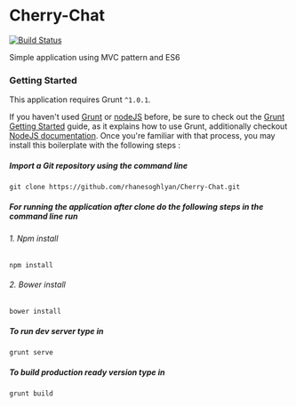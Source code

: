 Cherry-Chat
======

[![Build Status](https://travis-ci.org/rhanesoghlyan/Cherry-Chat.svg?branch=master)](https://travis-ci.org/rhanesoghlyan/Cherry-Chat)

Simple application using MVC pattern and ES6

### Getting Started
This application requires Grunt `^1.0.1`.

If you haven't used [Grunt](http://gruntjs.com/) or [nodeJS](https://nodejs.org) before, be sure to check out the [Grunt Getting Started](http://gruntjs.com/getting-started) guide, as it explains how to use Grunt, additionally checkout [NodeJS documentation](https://nodejs.org/en/docs/). Once you're familiar with that process, you may install this boilerplate with the following steps :

##### Import a Git repository using the command line

```shell
git clone https://github.com/rhanesoghlyan/Cherry-Chat.git
```

#####  For running the application after clone do the following steps in the command line run

###### 1. Npm install
```shell
npm install
```
###### 2. Bower install
```shell
bower install
```

#####  To run dev server type in

```shell
grunt serve
```
#####  To build production ready version type in

```shell
grunt build
```
